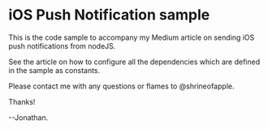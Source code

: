 # iOS Push Notification sample

This is the code sample to accompany my Medium article on sending iOS push notifications from nodeJS. 

See the article on how to configure all the dependencies which are defined in the sample as constants. 

Please contact me with any questions or flames to @shrineofapple.

Thanks!

--Jonathan.

